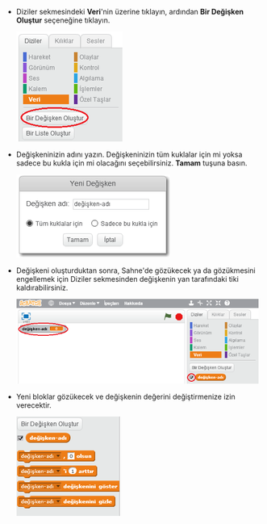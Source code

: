 + Diziler sekmesindeki **Veri**'nin üzerine tıklayın, ardından **Bir Değişken Oluştur** seçeneğine tıklayın.
    
    ![Veri blokları](images/data-blocks.png)

+ Değişkeninizin adını yazın. Değişkeninizin tüm kuklalar için mi yoksa sadece bu kukla için mi olacağını seçebilirsiniz. **Tamam** tuşuna basın.
    
    ![Değişken oluştur](images/create-variable.png)

+ Değişkeni oluşturduktan sonra, Sahne'de gözükecek ya da gözükmesini engellemek için Diziler sekmesinden değişkenin yan tarafındaki tiki kaldırabilirsiniz.
    
    ![Değişken blokları](images/variable-show.png)

+ Yeni bloklar gözükecek ve değişkenin değerini değiştirmenize izin verecektir.
    
    ![Değişken blokları](images/variable-blocks.png)